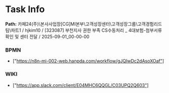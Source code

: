 # Task Info

**Path:** 카페24(주)\본사사업장\[CG]MI본부\고객성장센터\고객성장그룹\고객경험리드팀\파트1 / hjkim10 / [323087] 부천지사 권한 부족 CS수동처리 _ 4대보험-첨부서류 확인 및 센터 전달 / 2025-09-01_00-00-00

### BPMN
- ["https://n8n-mi-002-web.hanpda.com/workflow/gJQIwDc2dAsoXOaf"]

### WIKI
- ["https://app.slack.com/client/E04MHC6QQGL/C03UPQ2Q603"]

